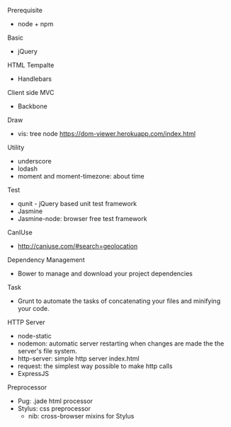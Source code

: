 Prerequisite
- node + npm

Basic
- jQuery

HTML Tempalte
- Handlebars 

Client side MVC
- Backbone 

Draw
- vis: tree node https://dom-viewer.herokuapp.com/index.html

Utility
- underscore
- lodash
- moment and moment-timezone: about time 


Test
- qunit - jQuery based unit test framework
- Jasmine
- Jasmine-node: browser free test framework

CanIUse
- http://caniuse.com/#search=geolocation

Dependency Management
- Bower to manage and download your project dependencies

Task
- Grunt to automate the tasks of concatenating your files and minifying your code.

HTTP Server
- node-static  
- nodemon: automatic server restarting when changes are made the the server's file system.
- http-server: simple http server index.html
- request: the simplest way possible to make http calls
- ExpressJS

Preprocessor
- Pug: .jade html processor
- Stylus: css preprocessor
  - nib: cross-browser mixins for Stylus
